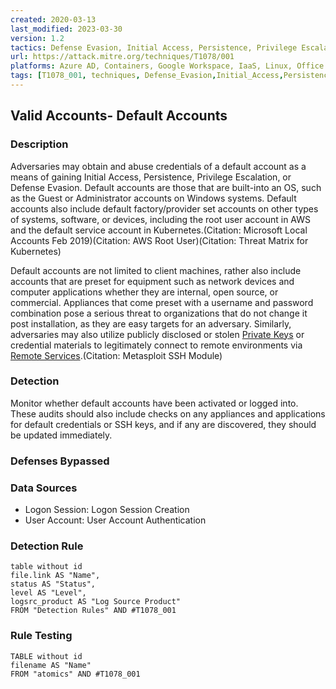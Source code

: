 ```yaml
---
created: 2020-03-13
last_modified: 2023-03-30
version: 1.2
tactics: Defense Evasion, Initial Access, Persistence, Privilege Escalation
url: https://attack.mitre.org/techniques/T1078/001
platforms: Azure AD, Containers, Google Workspace, IaaS, Linux, Office 365, SaaS, Windows, macOS
tags: [T1078_001, techniques, Defense_Evasion,Initial_Access,Persistence,Privilege_Escalation]
---
```


## Valid Accounts- Default Accounts

### Description

Adversaries may obtain and abuse credentials of a default account as a means of gaining Initial Access, Persistence, Privilege Escalation, or Defense Evasion. Default accounts are those that are built-into an OS, such as the Guest or Administrator accounts on Windows systems. Default accounts also include default factory/provider set accounts on other types of systems, software, or devices, including the root user account in AWS and the default service account in Kubernetes.(Citation: Microsoft Local Accounts Feb 2019)(Citation: AWS Root User)(Citation: Threat Matrix for Kubernetes)

Default accounts are not limited to client machines, rather also include accounts that are preset for equipment such as network devices and computer applications whether they are internal, open source, or commercial. Appliances that come preset with a username and password combination pose a serious threat to organizations that do not change it post installation, as they are easy targets for an adversary. Similarly, adversaries may also utilize publicly disclosed or stolen [Private Keys](https://attack.mitre.org/techniques/T1552/004) or credential materials to legitimately connect to remote environments via [Remote Services](https://attack.mitre.org/techniques/T1021).(Citation: Metasploit SSH Module)

### Detection

Monitor whether default accounts have been activated or logged into. These audits should also include checks on any appliances and applications for default credentials or SSH keys, and if any are discovered, they should be updated immediately.

### Defenses Bypassed



### Data Sources

  - Logon Session: Logon Session Creation
  -  User Account: User Account Authentication
### Detection Rule

```dataview
table without id
file.link AS "Name",
status AS "Status",
level AS "Level",
logsrc_product AS "Log Source Product"
FROM "Detection Rules" AND #T1078_001
```

### Rule Testing

```dataview
TABLE without id
filename AS "Name"
FROM "atomics" AND #T1078_001
```
